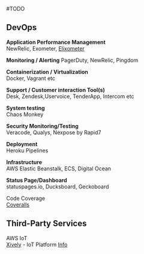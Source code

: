 #TODO

## DevOps

__Application Performance Management__    
NewRelic, Exometer, [Elixometer](https://alexgaribay.com/2016/02/27/using-elixometer-with-phoenix/)    

__Monitoring / Alerting__
PagerDuty, NewRelic, Pingdom    

__Containerization / Virtualization__   
Docker, Vagrant etc    

__Support / Customer interaction Tool(s)__    
Desk, Zendesk,Uservoice, TenderApp, Intercom etc    

__System testing__    
Chaos Monkey     

__Security Monitoring/Testing__    
Veracode, Qualys, Nexpose by Rapid7     

__Deployment__    
Heroku Pipelines     

__Infrastructure__    
AWS Elastic Beanstalk, ECS, Digital Ocean     

__Status Page/Dashboard__     
statuspages.io, Ducksboard, Geckoboard    

Code Coverage    
[Coveralls](https://coveralls.io/pricing)

## Third-Party Services

AWS IoT    
[Xively](https://brightergy.app.xively.com/login) - IoT Platform [Info](https://trello.com/c/XUSDzXDH/23-xively-prod-credentials)   
